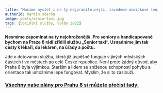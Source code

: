 ```yaml
---
title: "Musíme myslet i na ty nejzranitelnější, zavedeme osmičkové senior taxi"
authorId: martin.sterba
image: posts/seniortaxi.jpg
tags: [Sociální služby, Volby 2022]
---
```


**Nesmíme zapomínat na ty nejohroženější. Pro seniory a handicapované bychom na Praze 8 rádi zřídili službu „Senior taxi“. Usnadníme jim tak cesty k lékaři, do lékáren, na úřady a poštu.**

Jde o dotovanou službu, která již úspěšně funguje v jiných městských částech i ve městech po celé České republice. Není proto žádný důvod, aby Praha 8 byla výjimkou. Starším a lidem se sníženou schopností pohybu a orientace tak umožníme lépe fungovat. Myslím, že si to zaslouží.

### [Všechny naše plány pro Prahu 8 si můžete přečíst tady.](https://praha8.pirati.cz/volby/2022-komunalni.html?pohled=program)
